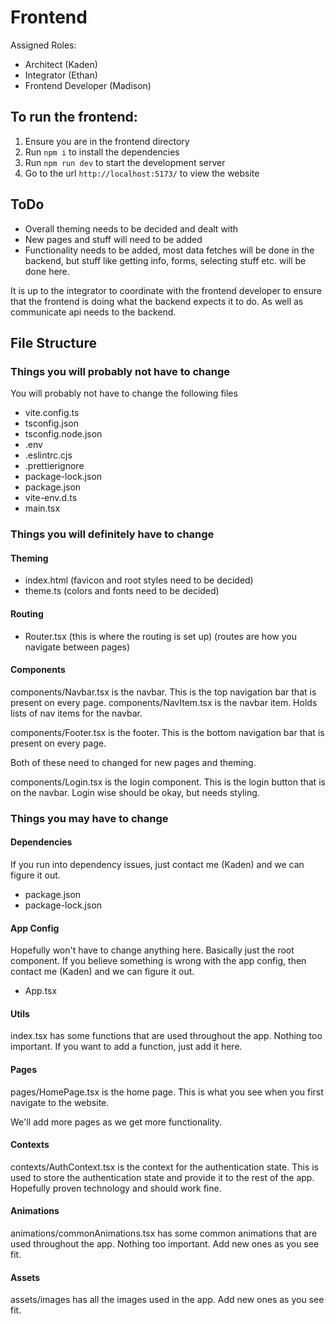 # Frontend

Assigned Roles:

- Architect (Kaden)
- Integrator (Ethan)
- Frontend Developer (Madison)

## To run the frontend:

1. Ensure you are in the frontend directory
2. Run `npm i` to install the dependencies
3. Run `npm run dev` to start the development server
4. Go to the url `http://localhost:5173/` to view the website

## ToDo

- Overall theming needs to be decided and dealt with
- New pages and stuff will need to be added
- Functionality needs to be added, most data fetches will be done in the backend, but stuff like getting info, forms, selecting stuff etc. will be done here.

It is up to the integrator to coordinate with the frontend developer to ensure that the frontend is doing what the backend expects it to do. As well as communicate api needs to the backend.


## File Structure

### Things you will probably not have to change

You will probably not have to change the following files

- vite.config.ts
- tsconfig.json
- tsconfig.node.json
- .env
- .eslintrc.cjs
- .prettierignore
- package-lock.json
- package.json
- vite-env.d.ts
- main.tsx

### Things you will definitely have to change

#### Theming

- index.html (favicon and root styles need to be decided)
- theme.ts (colors and fonts need to be decided)

#### Routing

- Router.tsx (this is where the routing is set up) (routes are how you navigate between pages)

#### Components

components/Navbar.tsx is the navbar. This is the top navigation bar that is present on every page.
components/NavItem.tsx is the navbar item. Holds lists of nav items for the navbar.

components/Footer.tsx is the footer. This is the bottom navigation bar that is present on every page.

Both of these need to changed for new pages and theming.

components/Login.tsx is the login component. This is the login button that is on the navbar. Login wise should be okay, but needs styling.

### Things you may have to change

#### Dependencies

If you run into dependency issues, just contact me (Kaden) and we can figure it out.

- package.json
- package-lock.json

#### App Config

Hopefully won't have to change anything here. Basically just the root component. If you believe something is wrong with the app config, then contact me (Kaden) and we can figure it out.

- App.tsx

#### Utils

index.tsx has some functions that are used throughout the app. Nothing too important. If you want to add a function, just add it here.

#### Pages

pages/HomePage.tsx is the home page. This is what you see when you first navigate to the website.

We'll add more pages as we get more functionality.

#### Contexts

contexts/AuthContext.tsx is the context for the authentication state. This is used to store the authentication state and provide it to the rest of the app. Hopefully proven technology and should work fine.

#### Animations

animations/commonAnimations.tsx has some common animations that are used throughout the app. Nothing too important. Add new ones as you see fit.

#### Assets

assets/images has all the images used in the app. Add new ones as you see fit.
